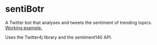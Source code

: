 sentiBotr
=========

A Twitter bot that analyses and tweets the sentiment of trending topics. <br>
<a href = "http://twitter.com/sentiBotr">Working example.</a>

Uses the Twitter4j library and the sentiment140 API.
